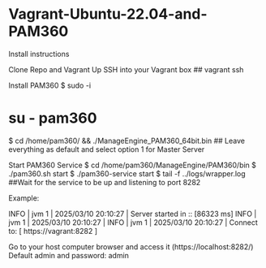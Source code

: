 # Vagrant-Ubuntu-22.04-and-PAM360

Install instructions

Clone Repo and Vagrant Up
SSH into your Vagrant box ## vagrant ssh

Install PAM360
$ sudo -i
# su - pam360
$ cd /home/pam360/ && ./ManageEngine_PAM360_64bit.bin ## Leave everything as default and select option 1 for Master Server

Start PAM360 Service
$ cd /home/pam360/ManageEngine/PAM360/bin
$ ./pam360.sh start
$ ./pam360-service start
$ tail -f ../logs/wrapper.log  ##Wait for the service to be up and listening to port 8282

Example:

INFO   | jvm 1    | 2025/03/10 20:10:27 | Server started in :: [86323 ms]
INFO   | jvm 1    | 2025/03/10 20:10:27 |
INFO   | jvm 1    | 2025/03/10 20:10:27 | Connect to: [ https://vagrant:8282 ]

Go to your host computer browser and access it (https://localhost:8282/)
Default admin and password: admin